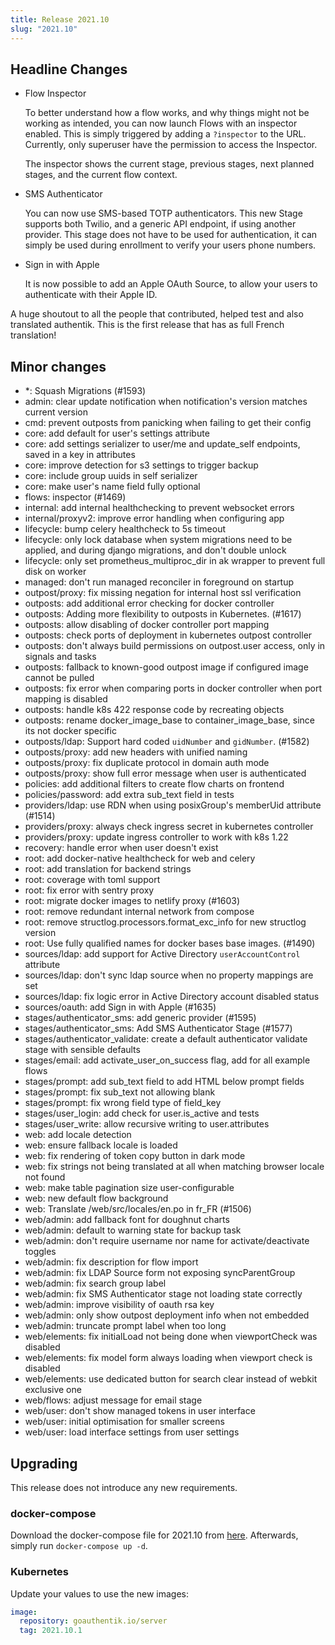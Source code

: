 ```yaml
---
title: Release 2021.10
slug: "2021.10"
---
```


## Headline Changes

- Flow Inspector

  To better understand how a flow works, and why things might not be working as intended, you can now launch Flows with an inspector enabled. This is simply triggered by adding a `?inspector` to the URL. Currently, only superuser have the permission to access the Inspector.

  The inspector shows the current stage, previous stages, next planned stages, and the current flow context.

- SMS Authenticator

  You can now use SMS-based TOTP authenticators. This new Stage supports both Twilio, and a generic API endpoint, if using another provider. This stage does not have to be used for authentication, it can simply be used during enrollment to verify your users phone numbers.

- Sign in with Apple

  It is now possible to add an Apple OAuth Source, to allow your users to authenticate with their Apple ID.

A huge shoutout to all the people that contributed, helped test and also translated authentik. This is the first release that has as full French translation!

## Minor changes

- *: Squash Migrations (#1593)
- admin: clear update notification when notification's version matches current version
- cmd: prevent outposts from panicking when failing to get their config
- core: add default for user's settings attribute
- core: add settings serializer to user/me and update_self endpoints, saved in a key in attributes
- core: improve detection for s3 settings to trigger backup
- core: include group uuids in self serializer
- core: make user's name field fully optional
- flows: inspector (#1469)
- internal: add internal healthchecking to prevent websocket errors
- internal/proxyv2: improve error handling when configuring app
- lifecycle: bump celery healthcheck to 5s timeout
- lifecycle: only lock database when system migrations need to be applied, and during django migrations, and don't double unlock
- lifecycle: only set prometheus_multiproc_dir in ak wrapper to prevent full disk on worker
- managed: don't run managed reconciler in foreground on startup
- outpost/proxy: fix missing negation for internal host ssl verification
- outposts: add additional error checking for docker controller
- outposts: Adding more flexibility to outposts in Kubernetes. (#1617)
- outposts: allow disabling of docker controller port mapping
- outposts: check ports of deployment in kubernetes outpost controller
- outposts: don't always build permissions on outpost.user access, only in signals and tasks
- outposts: fallback to known-good outpost image if configured image cannot be pulled
- outposts: fix error when comparing ports in docker controller when port mapping is disabled
- outposts: handle k8s 422 response code by recreating objects
- outposts: rename docker_image_base to container_image_base, since its not docker specific
- outposts/ldap: Support hard coded `uidNumber` and `gidNumber`. (#1582)
- outposts/proxy: add new headers with unified naming
- outposts/proxy: fix duplicate protocol in domain auth mode
- outposts/proxy: show full error message when user is authenticated
- policies: add additional filters to create flow charts on frontend
- policies/password: add extra sub_text field in tests
- providers/ldap: use RDN when using posixGroup's memberUid attribute (#1514)
- providers/proxy: always check ingress secret in kubernetes controller
- providers/proxy: update ingress controller to work with k8s 1.22
- recovery: handle error when user doesn't exist
- root: add docker-native healthcheck for web and celery
- root: add translation for backend strings
- root: coverage with toml support
- root: fix error with sentry proxy
- root: migrate docker images to netlify proxy (#1603)
- root: remove redundant internal network from compose
- root: remove structlog.processors.format_exc_info for new structlog version
- root: Use fully qualified names for docker bases base images. (#1490)
- sources/ldap: add support for Active Directory `userAccountControl` attribute
- sources/ldap: don't sync ldap source when no property mappings are set
- sources/ldap: fix logic error in Active Directory account disabled status
- sources/oauth: add Sign in with Apple (#1635)
- stages/authenticator_sms: add generic provider (#1595)
- stages/authenticator_sms: Add SMS Authenticator Stage (#1577)
- stages/authenticator_validate: create a default authenticator validate stage with sensible defaults
- stages/email: add activate_user_on_success flag, add for all example flows
- stages/prompt: add sub_text field to add HTML below prompt fields
- stages/prompt: fix sub_text not allowing blank
- stages/prompt: fix wrong field type of field_key
- stages/user_login: add check for user.is_active and tests
- stages/user_write: allow recursive writing to user.attributes
- web: add locale detection
- web: ensure fallback locale is loaded
- web: fix rendering of token copy button in dark mode
- web: fix strings not being translated at all when matching browser locale not found
- web: make table pagination size user-configurable
- web: new default flow background
- web: Translate /web/src/locales/en.po in fr_FR (#1506)
- web/admin: add fallback font for doughnut charts
- web/admin: default to warning state for backup task
- web/admin: don't require username nor name for activate/deactivate toggles
- web/admin: fix description for flow import
- web/admin: fix LDAP Source form not exposing syncParentGroup
- web/admin: fix search group label
- web/admin: fix SMS Authenticator stage not loading state correctly
- web/admin: improve visibility of oauth rsa key
- web/admin: only show outpost deployment info when not embedded
- web/admin: truncate prompt label when too long
- web/elements: fix initialLoad not being done when viewportCheck was disabled
- web/elements: fix model form always loading when viewport check is disabled
- web/elements: use dedicated button for search clear instead of webkit exclusive one
- web/flows: adjust message for email stage
- web/user: don't show managed tokens in user interface
- web/user: initial optimisation for smaller screens
- web/user: load interface settings from user settings

## Upgrading

This release does not introduce any new requirements.

### docker-compose

Download the docker-compose file for 2021.10 from [here](https://goauthentik.io/version/2021.10/docker-compose.yml). Afterwards, simply run `docker-compose up -d`.

### Kubernetes

Update your values to use the new images:

```yaml
image:
  repository: goauthentik.io/server
  tag: 2021.10.1
```
